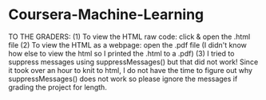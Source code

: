 # Coursera-Machine-Learning

TO THE GRADERS:
(1) To view the HTML raw code: click & open the .html file
(2) To view the HTML as a webpage: open the .pdf file (I didn't know how else to view the html so I printed the .html to a .pdf)
(3) I tried to suppress messages using suppressMessages() but that did not work! Since it took over an hour to knit to html, I do not have the time to figure out why suppressMessages() does not work so please ignore the messages if grading the project for length. 
